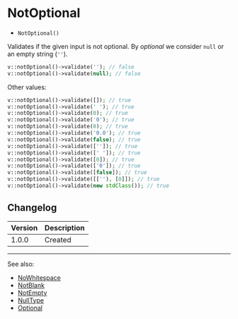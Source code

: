 # NotOptional

- `NotOptional()`

Validates if the given input is not optional. By _optional_ we consider `null`
or an empty string (`''`).

```php
v::notOptional()->validate(''); // false
v::notOptional()->validate(null); // false
```

Other values:

```php
v::notOptional()->validate([]); // true
v::notOptional()->validate(' '); // true
v::notOptional()->validate(0); // true
v::notOptional()->validate('0'); // true
v::notOptional()->validate(0); // true
v::notOptional()->validate('0.0'); // true
v::notOptional()->validate(false); // true
v::notOptional()->validate(['']); // true
v::notOptional()->validate([' ']); // true
v::notOptional()->validate([0]); // true
v::notOptional()->validate(['0']); // true
v::notOptional()->validate([false]); // true
v::notOptional()->validate([[''), [0]]); // true
v::notOptional()->validate(new stdClass()); // true
```

## Changelog

Version | Description
--------|-------------
  1.0.0 | Created

***
See also:

  * [NoWhitespace](NoWhitespace.md)
  * [NotBlank](NotBlank.md)
  * [NotEmpty](NotEmpty.md)
  * [NullType](NullType.md)
  * [Optional](Optional.md)
